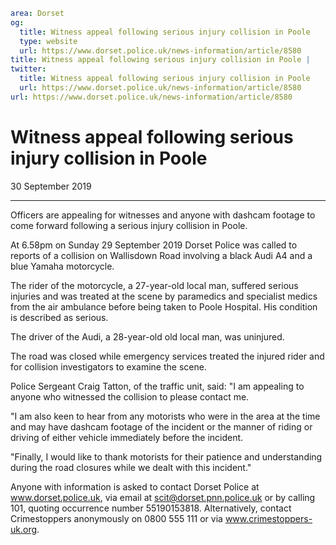 ```yaml
area: Dorset
og:
  title: Witness appeal following serious injury collision in Poole
  type: website
  url: https://www.dorset.police.uk/news-information/article/8580
title: Witness appeal following serious injury collision in Poole |
twitter:
  title: Witness appeal following serious injury collision in Poole
  url: https://www.dorset.police.uk/news-information/article/8580
url: https://www.dorset.police.uk/news-information/article/8580
```

# Witness appeal following serious injury collision in Poole

30 September 2019

* * *

Officers are appealing for witnesses and anyone with dashcam footage to come forward following a serious injury collision in Poole.

At 6.58pm on Sunday 29 September 2019 Dorset Police was called to reports of a collision on Wallisdown Road involving a black Audi A4 and a blue Yamaha motorcycle.

The rider of the motorcycle, a 27-year-old local man, suffered serious injuries and was treated at the scene by paramedics and specialist medics from the air ambulance before being taken to Poole Hospital. His condition is described as serious.

The driver of the Audi, a 28-year-old old local man, was uninjured.

The road was closed while emergency services treated the injured rider and for collision investigators to examine the scene.

Police Sergeant Craig Tatton, of the traffic unit, said: "I am appealing to anyone who witnessed the collision to please contact me.

"I am also keen to hear from any motorists who were in the area at the time and may have dashcam footage of the incident or the manner of riding or driving of either vehicle immediately before the incident.

"Finally, I would like to thank motorists for their patience and understanding during the road closures while we dealt with this incident."

Anyone with information is asked to contact Dorset Police at www.dorset.police.uk, via email at scit@dorset.pnn.police.uk or by calling 101, quoting occurrence number 55190153818. Alternatively, contact Crimestoppers anonymously on 0800 555 111 or via www.crimestoppers-uk.org.
